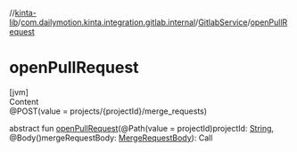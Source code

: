 //[kinta-lib](../../../index.md)/[com.dailymotion.kinta.integration.gitlab.internal](../index.md)/[GitlabService](index.md)/[openPullRequest](open-pull-request.md)



# openPullRequest  
[jvm]  
Content  
@POST(value = projects/{projectId}/merge_requests)  
  
abstract fun [openPullRequest](open-pull-request.md)(@Path(value = projectId)projectId: [String](https://kotlinlang.org/api/latest/jvm/stdlib/kotlin/-string/index.html), @Body()mergeRequestBody: [MergeRequestBody](../-merge-request-body/index.md)): Call<ResponseBody>  



